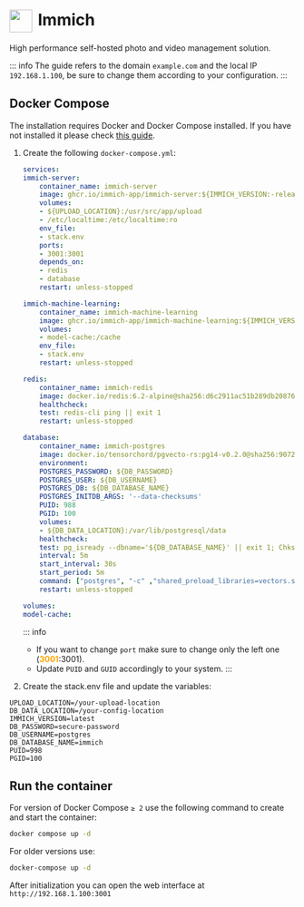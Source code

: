 # <img src="/immich-icon.png" width="40" height="40" style="display:inline-block; vertical-align: middle; margin-right: 10px">Immich <Badge type="tip" text="docker" style=" position: relative; float: right;" />


High performance self-hosted photo and video management solution.

::: info
The guide refers to the domain <code>example.com</code> and the local IP <code>192.168.1.100</code>, be sure to change them according to your configuration.
:::

## Docker Compose
The installation requires Docker and Docker Compose installed. If you have not installed it please check [this guide](/docker/install.md).

1. Create the following <code>docker-compose.yml</code>:
    ```yml
    services:
    immich-server:
        container_name: immich-server
        image: ghcr.io/immich-app/immich-server:${IMMICH_VERSION:-release}
        volumes:
        - ${UPLOAD_LOCATION}:/usr/src/app/upload
        - /etc/localtime:/etc/localtime:ro
        env_file:
        - stack.env
        ports:
        - 3001:3001
        depends_on:
        - redis
        - database
        restart: unless-stopped

    immich-machine-learning:
        container_name: immich-machine-learning
        image: ghcr.io/immich-app/immich-machine-learning:${IMMICH_VERSION:-release}
        volumes:
        - model-cache:/cache
        env_file:
        - stack.env
        restart: unless-stopped

    redis:
        container_name: immich-redis
        image: docker.io/redis:6.2-alpine@sha256:d6c2911ac51b289db208767581a5d154544f2b2fe4914ea5056443f62dc6e900
        healthcheck:
        test: redis-cli ping || exit 1
        restart: unless-stopped

    database:
        container_name: immich-postgres
        image: docker.io/tensorchord/pgvecto-rs:pg14-v0.2.0@sha256:90724186f0a3517cf6914295b5ab410db9ce23190a2d9d0b9dd6463e3fa298f0
        environment:
        POSTGRES_PASSWORD: ${DB_PASSWORD}
        POSTGRES_USER: ${DB_USERNAME}
        POSTGRES_DB: ${DB_DATABASE_NAME}
        POSTGRES_INITDB_ARGS: '--data-checksums'
        PUID: 988
        PGID: 100
        volumes:
        - ${DB_DATA_LOCATION}:/var/lib/postgresql/data
        healthcheck:
        test: pg_isready --dbname='${DB_DATABASE_NAME}' || exit 1; Chksum="$$(psql --dbname='${DB_DATABASE_NAME}' --username='${DB_USERNAME}' --tuples-only --no-align --command='SELECT COALESCE(SUM(checksum_failures), 0) FROM pg_stat_database')"; echo "checksum failure count is $$Chksum"; [ "$$Chksum" = '0' ] || exit 1
        interval: 5m
        start_interval: 30s
        start_period: 5m
        command: ["postgres", "-c" ,"shared_preload_libraries=vectors.so", "-c", 'search_path="$$user", public, vectors', "-c", "logging_collector=on", "-c", "max_wal_size=2GB", "-c", "shared_buffers=512MB", "-c", "wal_compression=on"]
        restart: unless-stopped

    volumes:
    model-cache:

    ```

    ::: info
    * If you want to change <code>port</code> make sure to change only the left one (<span style="color:orange"><strong>3001</strong></span>:3001).
    * Update <code>PUID</code> and <code>GUID</code> accordingly to your system.
    :::

2. Create the stack.env file and update the variables:
```txt{1,2,4,7,8}
UPLOAD_LOCATION=/your-upload-location
DB_DATA_LOCATION=/your-config-location
IMMICH_VERSION=latest
DB_PASSWORD=secure-password
DB_USERNAME=postgres
DB_DATABASE_NAME=immich
PUID=998
PGID=100
```


## Run the container
For version of Docker Compose <code>≥ 2</code> use the following command to create and start the container:
```bash
docker compose up -d
```
For older versions use:
```bash
docker-compose up -d
```

After initialization you can open the web interface at <code>ht<span>tp://</span>192.168.1.100:3001</code>
